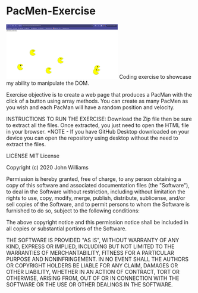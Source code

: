 # PacMen-Exercise
<img src= "pacmenthumb.png" width='300'/>
Coding exercise to showcase my ability to manipulate the DOM.

Exercise objective is to create a web page that produces a PacMan with the click of a button using array methods. You can create as many PacMen as you wish and each PacMan will have a random position and velocity.

INSTRUCTIONS TO RUN THE EXERCISE: Download the Zip file then be sure to extract all the files. Once extracted, you just need to open the HTML file in your browser. *NOTE - If you have GitHub Desktop downloaded on your device you can open the repository using desktop without the need to extract the files.

LICENSE MIT License

Copyright (c) 2020 John Williams

Permission is hereby granted, free of charge, to any person obtaining a copy of this software and associated documentation files (the "Software"), to deal in the Software without restriction, including without limitation the rights to use, copy, modify, merge, publish, distribute, sublicense, and/or sell copies of the Software, and to permit persons to whom the Software is furnished to do so, subject to the following conditions:

The above copyright notice and this permission notice shall be included in all copies or substantial portions of the Software.

THE SOFTWARE IS PROVIDED "AS IS", WITHOUT WARRANTY OF ANY KIND, EXPRESS OR IMPLIED, INCLUDING BUT NOT LIMITED TO THE WARRANTIES OF MERCHANTABILITY, FITNESS FOR A PARTICULAR PURPOSE AND NONINFRINGEMENT. IN NO EVENT SHALL THE AUTHORS OR COPYRIGHT HOLDERS BE LIABLE FOR ANY CLAIM, DAMAGES OR OTHER LIABILITY, WHETHER IN AN ACTION OF CONTRACT, TORT OR OTHERWISE, ARISING FROM, OUT OF OR IN CONNECTION WITH THE SOFTWARE OR THE USE OR OTHER DEALINGS IN THE SOFTWARE.
